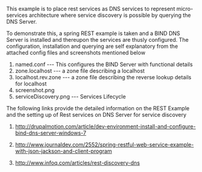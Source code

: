 This example is to place rest services as DNS services to represent micro-services
architecture where service discovery is possible by querying the DNS Server.

To demonstrate this, a spring REST example is taken and a BIND DNS Server is installed
and thereupon the services are thusly configured. The configuration, installation and
querying are self explanatory from the attached config files and screenshots mentioned below

1. named.conf --- This configures the BIND Server with functional details
2. zone.localhost --- a zone file describing a localhost
3. localhost.rev.zone --- a zone file describing the reverse lookup details for localhost
4. screenshot.png
5. serviceDiscovery.png --- Services Lifecycle

The following links provide the detailed information on the REST Example and the setting up
of Rest services on DNS Server for service discovery

1. http://drupalmotion.com/article/dev-environment-install-and-configure-bind-dns-server-windows-7

2. http://www.journaldev.com/2552/spring-restful-web-service-example-with-json-jackson-and-client-program

3. http://www.infoq.com/articles/rest-discovery-dns
 
